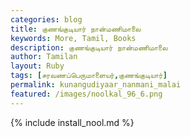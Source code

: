 ```yaml
---  
categories: blog  
title: குணங்குடியார் நான்மணிமாலை
keywords: More, Tamil, Books  
description: குணங்குடியார் நான்மணிமாலை
author: Tamilan  
layout: Ruby  
tags: [சரவணப்பெருமாளையர்,குணங்குடியார்]
permalink: kunangudiyaar_nanmani_malai  
featured: /images/noolkal_96_6.png  
---  
```

{% include install_nool.md %} 

